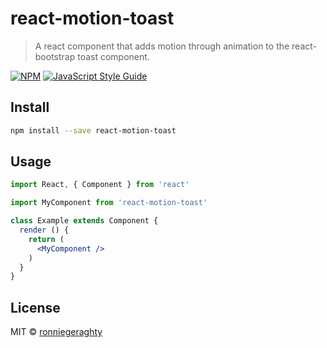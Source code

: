 # react-motion-toast

> A react component that adds motion through animation to the react-bootstrap toast component. 

[![NPM](https://img.shields.io/npm/v/react-motion-toast.svg)](https://www.npmjs.com/package/react-motion-toast) [![JavaScript Style Guide](https://img.shields.io/badge/code_style-standard-brightgreen.svg)](https://standardjs.com)

## Install

```bash
npm install --save react-motion-toast
```

## Usage

```jsx
import React, { Component } from 'react'

import MyComponent from 'react-motion-toast'

class Example extends Component {
  render () {
    return (
      <MyComponent />
    )
  }
}
```

## License

MIT © [ronniegeraghty](https://github.com/ronniegeraghty)
